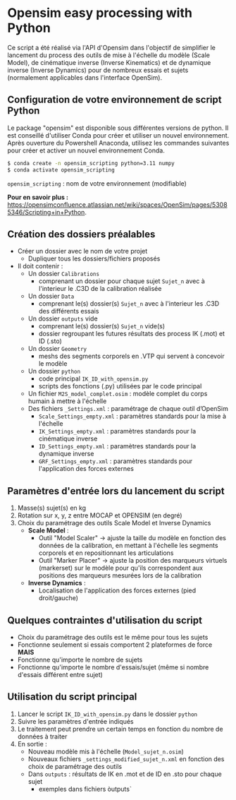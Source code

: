 # Opensim easy processing with Python
Ce script a été réalisé via l'API d'Opensim dans l'objectif de simplifier le lancement du process des outils de mise à l'échelle du modèle (Scale Model), de cinématique inverse (Inverse Kinematics) et de dynamique inverse (Inverse Dynamics) pour de nombreux essais et sujets (normalement applicables dans l'interface OpenSim). 

## Configuration de votre environnement de script Python 
Le package "opensim" est disponible sous différentes versions de python. Il est conseillé d'utiliser Conda pour créer et utiliser un nouvel environnement. Après ouverture du Powershell Anaconda, utilisez les commandes suivantes pour créer et activer un nouvel environnement Conda. 
```bash
$ conda create -n opensim_scripting python=3.11 numpy
$ conda activate opensim_scripting
```
`opensim_scripting` : nom de votre environnement (modifiable)

**Pour en savoir plus :** https://opensimconfluence.atlassian.net/wiki/spaces/OpenSim/pages/53085346/Scripting+in+Python.

## Création des dossiers préalables 
- Créer un dossier avec le nom de votre projet
  * Dupliquer tous les dossiers/fichiers proposés
- Il doit contenir :
  * Un dossier `Calibrations`
    + comprenant un dossier pour chaque sujet `Sujet_n` avec à l'interieur le .C3D de la calibration réalisée
  * Un dossier `Data`
    + comprenant le(s) dossier(s) `Sujet_n` avec à l'interieur les .C3D des différents essais
  * Un dossier `outputs` vide
    + comprenant le(s) dossier(s) `Sujet_n` vide(s)
    + dossier regroupant les futures résultats des process IK (.mot) et ID (.sto)
  * Un dossier `Geometry`
    +  meshs des segments corporels en .VTP qui servent à concevoir le modèle
  * Un dossier `python`
    + code principal `IK_ID_with_opensim.py`
    + scripts des fonctions (.py) utilisées  par le code principal
  * Un fichier `M2S_model_complet.osim` : modèle complet du corps humain à mettre à l'échelle 
  * Des fichiers `_Settings.xml` : paramétrage de chaque outil d’OpenSim
    + `Scale_Settings_empty.xml` : paramètres standards pour la mise à l'échelle 
    + `IK_Settings_empty.xml` : paramètres standards pour la cinématique inverse
    + `ID_Settings_empty.xml` : paramètres standards pour la dynamique inverse
    + `GRF_Settings_empty.xml` : paramètres standards pour l'application des forces externes
   
## Paramètres d'entrée lors du lancement du script
1. Masse(s) sujet(s) en kg
2. Rotation sur x, y, z entre MOCAP et OPENSIM (en degré)
3. Choix du paramétrage des outils Scale Model et Inverse Dynamics
   - **Scale Model** :
     * Outil "Model Scaler" -> ajuste la taille du modèle en fonction des données de la calibration, en mettant à l'échelle les segments corporels et en repositionnant les articulations
     * Outil "Marker Placer" -> ajuste la position des marqueurs virtuels (markerset) sur le modèle pour qu'ils correspondent aux positions des marqueurs mesurées lors de la calibration
   - **Inverse Dynamics** :
     * Localisation de l'application des forces externes (pied droit/gauche)
 
## Quelques contraintes d'utilisation du script
- Choix du paramétrage des outils est le même pour tous les sujets
- Fonctionne seulement si essais comportent 2 plateformes de force
  **MAIS**
- Fonctionne qu'importe le nombre de sujets
- Fonctionne qu'importe le nombre d'essais/sujet (même si nombre d'essais différent entre sujet)

## Utilisation du script principal 
1. Lancer le script `IK_ID_with_opensim.py` dans le dossier `python`
2. Suivre les paramètres d'entrée indiqués
3. Le traitement peut prendre un certain temps en fonction du nombre de données à traiter
4. En sortie :
   - Nouveau modèle mis à l'échelle (`Model_sujet_n.osim`)
   - Nouveaux fichiers `_settings_modified_sujet_n.xml` en fonction des choix de paramétrage des outils
   - Dans `outputs` : résultats de IK en .mot et de ID en .sto pour chaque sujet
     * exemples dans fichiers òutputs`
     

   



    
  


   
      
